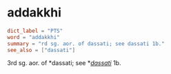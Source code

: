 # addakkhi

``` toml
dict_label = "PTS"
word = "addakkhi"
summary = "rd sg. aor. of dassati; see dassati 1b."
see_also = ["dassati"]
```

3rd sg. aor. of \*dassati; see \**[dassati](dassati.md)* 1b.

